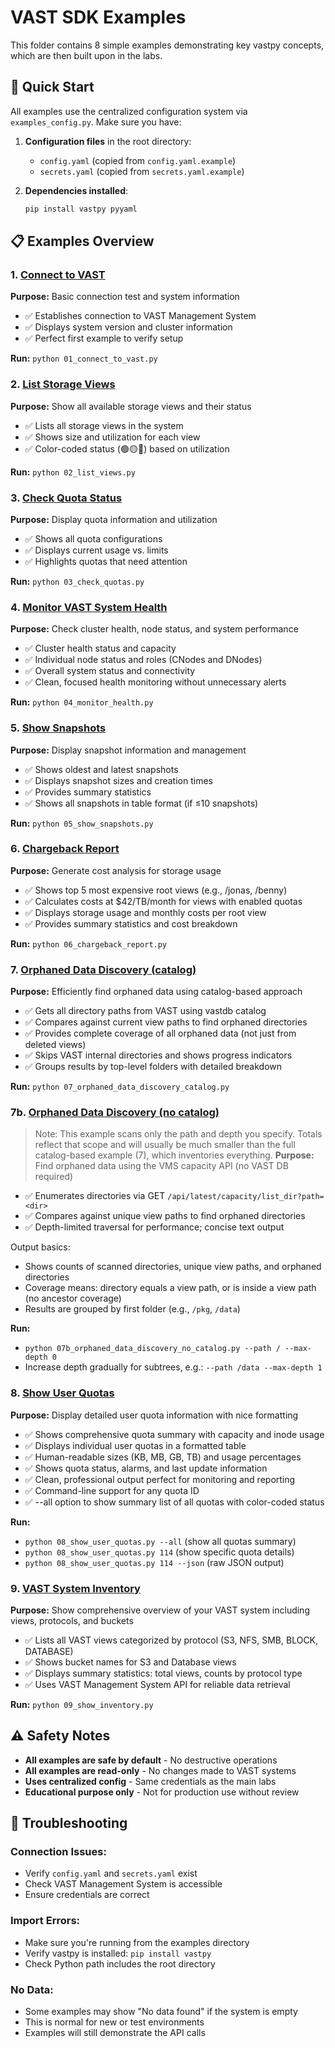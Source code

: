 # VAST SDK Examples

This folder contains 8 simple examples demonstrating key vastpy concepts, which are then built upon in the labs.

## 🚀 Quick Start

All examples use the centralized configuration system via `examples_config.py`. Make sure you have:

1. **Configuration files** in the root directory:
   - `config.yaml` (copied from `config.yaml.example`)
   - `secrets.yaml` (copied from `secrets.yaml.example`)

2. **Dependencies installed**:
   ```bash
   pip install vastpy pyyaml
   ```

## 📋 Examples Overview

### 1. [Connect to VAST](01_connect_to_vast.py)
**Purpose:** Basic connection test and system information
- ✅ Establishes connection to VAST Management System
- ✅ Displays system version and cluster information
- ✅ Perfect first example to verify setup

**Run:** `python 01_connect_to_vast.py`

### 2. [List Storage Views](02_list_views.py)
**Purpose:** Show all available storage views and their status
- ✅ Lists all storage views in the system
- ✅ Shows size and utilization for each view
- ✅ Color-coded status (🟢🟡🔴) based on utilization

**Run:** `python 02_list_views.py`

### 3. [Check Quota Status](03_check_quotas.py)
**Purpose:** Display quota information and utilization
- ✅ Shows all quota configurations
- ✅ Displays current usage vs. limits
- ✅ Highlights quotas that need attention

**Run:** `python 03_check_quotas.py`

### 4. [Monitor VAST System Health](04_monitor_health.py)
**Purpose:** Check cluster health, node status, and system performance
- ✅ Cluster health status and capacity
- ✅ Individual node status and roles (CNodes and DNodes)
- ✅ Overall system status and connectivity
- ✅ Clean, focused health monitoring without unnecessary alerts

**Run:** `python 04_monitor_health.py`

### 5. [Show Snapshots](05_show_snapshots.py)
**Purpose:** Display snapshot information and management
- ✅ Shows oldest and latest snapshots
- ✅ Displays snapshot sizes and creation times
- ✅ Provides summary statistics
- ✅ Shows all snapshots in table format (if ≤10 snapshots)

**Run:** `python 05_show_snapshots.py`

### 6. [Chargeback Report](06_chargeback_report.py)
**Purpose:** Generate cost analysis for storage usage
- ✅ Shows top 5 most expensive root views (e.g., /jonas, /benny)
- ✅ Calculates costs at $42/TB/month for views with enabled quotas
- ✅ Displays storage usage and monthly costs per root view
- ✅ Provides summary statistics and cost breakdown

**Run:** `python 06_chargeback_report.py`

### 7. [Orphaned Data Discovery (catalog)](07_orphaned_data_discovery_catalog.py)
**Purpose:** Efficiently find orphaned data using catalog-based approach
- ✅ Gets all directory paths from VAST using vastdb catalog
- ✅ Compares against current view paths to find orphaned directories
- ✅ Provides complete coverage of all orphaned data (not just from deleted views)
- ✅ Skips VAST internal directories and shows progress indicators
- ✅ Groups results by top-level folders with detailed breakdown

**Run:** `python 07_orphaned_data_discovery_catalog.py`

### 7b. [Orphaned Data Discovery (no catalog)](07b_orphaned_data_discovery_no_catalog.py)
> Note: This example scans only the path and depth you specify. Totals reflect that scope and will usually be much smaller than the full catalog-based example (7), which inventories everything.
**Purpose:** Find orphaned data using the VMS capacity API (no VAST DB required)
- ✅ Enumerates directories via GET `/api/latest/capacity/list_dir?path=<dir>`
- ✅ Compares against unique view paths to find orphaned directories
- ✅ Depth-limited traversal for performance; concise text output

Output basics:
- Shows counts of scanned directories, unique view paths, and orphaned directories
- Coverage means: directory equals a view path, or is inside a view path (no ancestor coverage)
- Results are grouped by first folder (e.g., `/pkg`, `/data`)

**Run:**
- `python 07b_orphaned_data_discovery_no_catalog.py --path / --max-depth 0`
- Increase depth gradually for subtrees, e.g.: `--path /data --max-depth 1`


### 8. [Show User Quotas](08_show_user_quotas.py)
**Purpose:** Display detailed user quota information with nice formatting
- ✅ Shows comprehensive quota summary with capacity and inode usage
- ✅ Displays individual user quotas in a formatted table
- ✅ Human-readable sizes (KB, MB, GB, TB) and usage percentages
- ✅ Shows quota status, alarms, and last update information
- ✅ Clean, professional output perfect for monitoring and reporting
- ✅ Command-line support for any quota ID
- ✅ --all option to show summary list of all quotas with color-coded status

**Run:** 
- `python 08_show_user_quotas.py --all` (show all quotas summary)
- `python 08_show_user_quotas.py 114` (show specific quota details)
- `python 08_show_user_quotas.py 114 --json` (raw JSON output)

### 9. [VAST System Inventory](09_show_inventory.py)
**Purpose:** Show comprehensive overview of your VAST system including views, protocols, and buckets
- ✅ Lists all VAST views categorized by protocol (S3, NFS, SMB, BLOCK, DATABASE)
- ✅ Shows bucket names for S3 and Database views
- ✅ Displays summary statistics: total views, counts by protocol type
- ✅ Uses VAST Management System API for reliable data retrieval

**Run:** `python 09_show_inventory.py`

## ⚠️ Safety Notes

- **All examples are safe by default** - No destructive operations
- **All examples are read-only** - No changes made to VAST systems
- **Uses centralized config** - Same credentials as the main labs
- **Educational purpose only** - Not for production use without review

## 🔧 Troubleshooting

### **Connection Issues:**
- Verify `config.yaml` and `secrets.yaml` exist
- Check VAST Management System is accessible
- Ensure credentials are correct

### **Import Errors:**
- Make sure you're running from the examples directory
- Verify vastpy is installed: `pip install vastpy`
- Check Python path includes the root directory

### **No Data:**
- Some examples may show "No data found" if the system is empty
- This is normal for new or test environments
- Examples will still demonstrate the API calls
